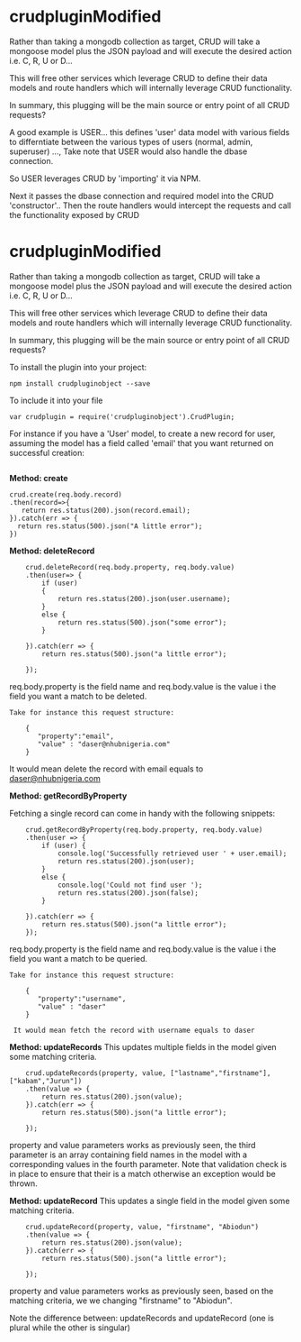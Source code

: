 # crudpluginModified


Rather than taking a mongodb collection as target, CRUD will take a mongoose model plus the JSON payload and will execute the desired action i.e. C, R, U or D...

This will free other services which leverage CRUD to define their data models and route handlers which will internally leverage CRUD functionality.

In summary,  this plugging will be the main source or entry point of all CRUD requests?


A good example is USER... this defines 'user' data model with various fields to differntiate between the various types of users (normal, admin, superuser) ..., Take note that USER would also handle the dbase connection.

So USER leverages CRUD by 'importing' it via NPM.

Next it passes the dbase connection and required model into the CRUD 'constructor'..
Then the route handlers would intercept the requests and call the functionality exposed by CRUD


# crudpluginModified


Rather than taking a mongodb collection as target, CRUD will take a mongoose model plus the JSON payload and will execute the desired action i.e. C, R, U or D...

This will free other services which leverage CRUD to define their data models and route handlers which will internally leverage CRUD functionality.

In summary,  this plugging will be the main source or entry point of all CRUD requests?


To install the plugin into your project:


```npm install crudpluginobject --save```


To include it into your file

```var crudplugin = require('crudpluginobject').CrudPlugin;```


For instance if you have a 'User' model, to create a new record for user, assuming the model has a field called 'email' that you want returned on successful creation:

```     var crud = new crudplugin(User);
```

<b>
Method: create
</b>

```
crud.create(req.body.record)
.then(record=>{
   return res.status(200).json(record.email);
}).catch(err => {
  return res.status(500).json("A little error");
})
```

<b>
Method: deleteRecord</b>

```
	crud.deleteRecord(req.body.property, req.body.value)
	.then(user=> {
        if (user)
        {
            return res.status(200).json(user.username);
        }
        else {
            return res.status(500).json("some error");
        }

    }).catch(err => {
        return res.status(500).json("a little error");

    });
```

req.body.property is the field name and req.body.value is the value i the field you want a match to be deleted.

   	Take for instance this request structure:
```   
   	{
 	   "property":"email",
       "value" : "daser@nhubnigeria.com"
 	}
```
It would mean delete the record with email equals to daser@nhubnigeria.com


<b>Method: getRecordByProperty</b>

Fetching a single record can come in handy with the following snippets:

```
	crud.getRecordByProperty(req.body.property, req.body.value)
    .then(user => {
        if (user) {
            console.log('Successfully retrieved user ' + user.email);
            return res.status(200).json(user);
        }
        else {
            console.log('Could not find user ');
            return res.status(200).json(false);
        }

    }).catch(err => {
        return res.status(500).json("a little error");
    });
```

req.body.property is the field name and req.body.value is the value i the field you want a match to be queried.

   	Take for instance this request structure:
```
   	{
 	   "property":"username",
       "value" : "daser"
 	}
```
 	 It would mean fetch the record with username equals to daser

<b>Method: updateRecords</b>
This updates multiple fields in the model given some matching criteria.
```
 	crud.updateRecords(property, value, ["lastname","firstname"], ["kabam","Jurun"])
    .then(value => {
        return res.status(200).json(value);
    }).catch(err => {
        return res.status(500).json("a little error");

    });
```
property and value parameters works as previously seen, the third parameter is an array containing field names in the model with a corresponding values in the fourth parameter. Note that validation check is in place to ensure that their is a match otherwise an exception would be thrown.





<b>Method: updateRecord</b>
This updates a single field in the model given some matching criteria.

```
	crud.updateRecord(property, value, "firstname", "Abiodun")
    .then(value => {
        return res.status(200).json(value);
    }).catch(err => {
        return res.status(500).json("a little error");

    });
```
property and value parameters works as previously seen, based on the matching criteria, we we changing "firstname" to "Abiodun".

Note the difference between: updateRecords and updateRecord (one is plural while the other is singular)
